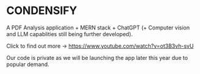 # CONDENSIFY
A PDF Analysis application + MERN stack + ChatGPT (+ Computer vision and LLM capablities still being further developed).

Click to find out more -> https://www.youtube.com/watch?v=ot3B3vh-svU

Our code is private as we will be launching the app later this year due to popular demand.
